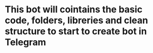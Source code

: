 # This bot will cointains the basic code, folders, libreries and clean structure to start to create bot in Telegram

